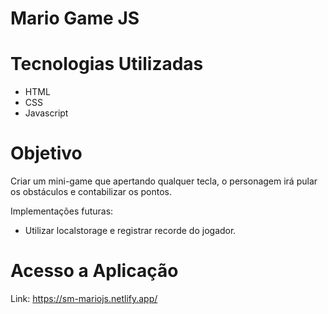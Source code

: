 <h1>Mario Game JS</h1>
<h1>Tecnologias Utilizadas</h1>
<ul>
  <li>HTML</li>
  <li>CSS</li>
  <li>Javascript</li>
</ul>
<h1>Objetivo</h1>
<p>Criar um mini-game que apertando qualquer tecla, o personagem irá pular os obstáculos e contabilizar os pontos.</p>
<p>Implementações futuras: </p>
<ul>
  <li>Utilizar localstorage e registrar recorde do jogador.</li>
</ul>

<h1>Acesso a Aplicação</h1>
<p>Link: <a href="https://sm-mariojs.netlify.app/">https://sm-mariojs.netlify.app/</a></p>
